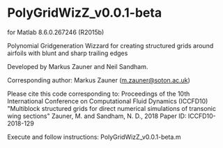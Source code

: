 # PolyGridWizZ_v0.0.1-beta
for Matlab 8.6.0.267246 (R2015b)

Polynomial Gridgeneration Wizzard for creating structured grids around airfoils with blunt and sharp trailing edges

Developed by Markus Zauner and Neil Sandham.

Corresponding author: Markus Zauner (m.zauner@soton.ac.uk)

Please cite this code corresponding to: 
Proceedings of the 10th International Conference on Computational Fluid Dynamics (ICCFD10)
"Multiblock structured grids for direct numerical simulations of transonic wing sections"
Zauner, M. and Sandham, N. D., 2018
Paper ID: ICCFD10-2018-129

Execute and follow instructions: PolyGridWizZ_v0.0.1-beta.m
